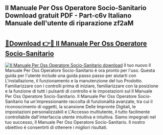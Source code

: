 ## Il Manuale Per Oss Operatore Socio-Sanitario Download gratuit PDF - Part-c6v Italiano Manuale dell'utente di riparazione zf2aM

# <h2><a href="http://dfa3yy.blite.top/?on=Il+Manuale+Per+Oss+Operatore+Socio-Sanitario">🔗Download 👉🔴 Il Manuale Per Oss Operatore Socio-Sanitario</a></h2>

[![Il Manuale Per Oss Operatore Socio-Sanitario download](https://i.imgur.com/lujVjoI.png)](http://dfa3yy.blite.top/?on=Il+Manuale+Per+Oss+Operatore+Socio-Sanitario)
Il tuo nuovo Il Manuale Per Oss Operatore Socio-Sanitario è ora pronto per l'uso. Questa guida per l'utente include una guida passo passo per aiutarti con L'installazione, il funzionamento e la manutenzione del tuo Prodotto. Familiarizzare con i controlli prima di iniziare, familiarizzare con la posizione e la funzione di tutti i pulsanti di controllo e le impostazioni sul Il Manuale Per Oss Operatore Socio-Sanitario. Il Manuale Per Oss Operatore Socio-Sanitario ha un'impressionante raccolta di funzionalità avanzate, tra cui il riconoscimento di oggetti, la scansione Delle Impronte Digitali, le impostazioni personalizzabili e L'Accesso multiutente, il tutto facilmente controllabile dall'interfaccia utente intuitiva e intuitiva. Siamo impegnati nel tuo successo, Il Manuale Per Oss Operatore Socio-Sanitario. Il nostro obiettivo è consentirti di ottenere i migliori risultati.
